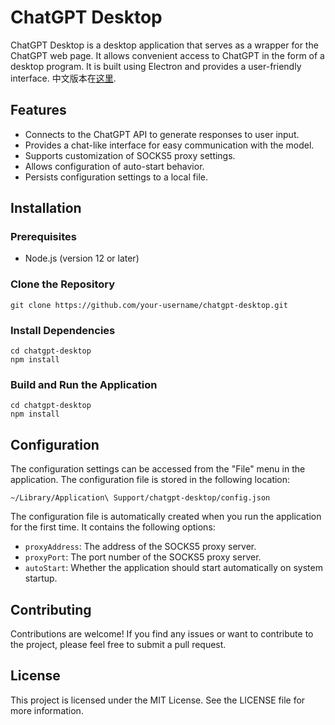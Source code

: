 # ChatGPT Desktop

ChatGPT Desktop is a desktop application that serves as a wrapper for the ChatGPT web page. It allows convenient access to ChatGPT in the form of a desktop program. It is built using Electron and provides a user-friendly interface. 中文版本在[这里](./README.md).

## Features

- Connects to the ChatGPT API to generate responses to user input.
- Provides a chat-like interface for easy communication with the model.
- Supports customization of SOCKS5 proxy settings.
- Allows configuration of auto-start behavior.
- Persists configuration settings to a local file.

## Installation

### Prerequisites

- Node.js (version 12 or later)

### Clone the Repository

```shell
git clone https://github.com/your-username/chatgpt-desktop.git

```

### Install Dependencies

```shell
cd chatgpt-desktop
npm install
```
### Build and Run the Application

```shell
cd chatgpt-desktop
npm install
```

## Configuration
The configuration settings can be accessed from the "File" menu in the application. The configuration file is stored in the following location:

```shell
~/Library/Application\ Support/chatgpt-desktop/config.json
```

The configuration file is automatically created when you run the application for the first time. It contains the following options:

- `proxyAddress`: The address of the SOCKS5 proxy server.
- `proxyPort`: The port number of the SOCKS5 proxy server.
- `autoStart`: Whether the application should start automatically on system startup.


## Contributing
Contributions are welcome! If you find any issues or want to contribute to the project, please feel free to submit a pull request.


## License
This project is licensed under the MIT License. See the LICENSE file for more information.

